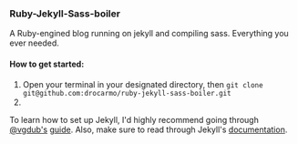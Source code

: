 ### Ruby-Jekyll-Sass-boiler

A Ruby-engined blog running on jekyll and compiling sass. Everything you ever needed.


#### How to get started:

1. Open your terminal in your designated directory, then `git clone git@github.com:drocarmo/ruby-jekyll-sass-boiler.git`
2.

To learn how to set up Jekyll, I'd highly recommend going through [@vgdub's](https://twitter.com/vgdub) [guide](http://vgdub.com/blog/building-a-blog-with-jekyll/). Also, make sure to read through Jekyll's [documentation](http://jekyllrb.com/docs/home/).
